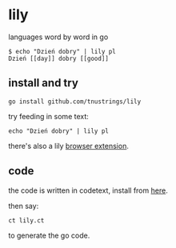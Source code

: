 # lily

languages word by word in go

```
$ echo "Dzień dobry" | lily pl
Dzień [[day]] dobry [[good]]
```

## install and try

```
go install github.com/tnustrings/lily
```

try feeding in some text:

```
echo "Dzień dobry" | lily pl
```

there's also a lily [browser
extension](https://chromewebstore.google.com/detail/tagid-with-google-dict/aacfmkdpcdadjcpohbjfcddomedmfdai).

## code

the code is written in codetext, install from
[here](https://github.com/tnustrings/codetext).

then say:

```
ct lily.ct
```

to generate the go code.